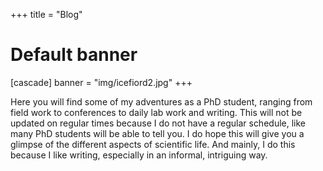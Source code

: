 +++
title = "Blog"
# Default banner
[cascade]
banner = "img/icefiord2.jpg"
+++

Here you will find some of my adventures as a PhD student, ranging from field work to conferences to daily lab work and writing. This will not be updated on regular times because I do not have a regular schedule, like many PhD students will be able to tell you. I do hope this will give you a glimpse of the different aspects of scientific life. And mainly, I do this because I like writing, especially in an informal, intriguing way.